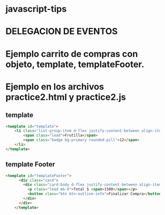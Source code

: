 # javascript-tips

# DELEGACION DE EVENTOS

# Ejemplo carrito de compras con objeto, template, templateFooter.
# Ejemplo en los archivos practice2.html y practice2.js


## template
```html
<template id="template">
    <li class="list-group-item d-flex justify-content-between align-items-center">
        <span class="lead">Frutilla</span>
        <span class="badge bg-primary rounded-pill">12</span>
    </li>
</template>
````

## template Footer
```html
<template id="templateFooter">            
      <div class="card">
        <div class="card-body d-flex justify-content-between align-items-center">
          <p class="lead mb-0">Total $ <span>1500</span></p>
          <button class="btn btn-outline-info">Finalizar Compra</button>
        </div>
      </div>
    </template>
